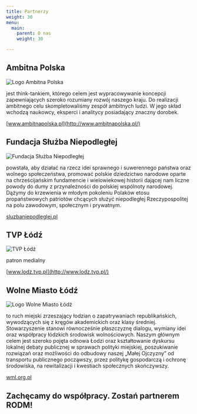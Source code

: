 ```yaml
---
title: Partnerzy
weight: 30
menu:
  main:
    parent: O nas
    weight: 30

---
```

## Ambitna Polska

![Logo Ambitna Polska](https://res.cloudinary.com/inspro/image/upload/v1552864975/rodm/ambitna-polska.png)

jest think-tankiem, którego celem jest wypracowywanie koncepcji zapewniających szeroko rozumiany rozwój naszego kraju. Do realizacji ambitnego celu skompletowaliśmy zespół ambitnych ludzi. W jego skład wchodzą naukowcy, eksperci i analitycy posiadający znaczny dorobek.

[www.ambitnapolska.pl](http://www.ambitnapolska.pl/)

## Fundacja Służba Niepodległej

![Fundacja Służba Niepodległej](https://res.cloudinary.com/inspro/image/upload/v1552864975/rodm/fundacja-sluzba-niepodleglej.png)

powstała, aby działać na rzecz idei sprawnego i suwerennego państwa oraz wolnego społeczeństwa, promować polskie dziedzictwo narodowe oparte na chrześcijańskim fundamencie i wielowiekowej historii dającej nam liczne powody do dumy z przynależności do polskiej wspólnoty narodowej. Dążymy do krzewienia w młodym pokoleniu Polaków etosu propaństwowych patriotów chcących służyć niepodległej Rzeczypospolitej na polu zawodowym, społecznym i prywatnym.

[sluzbaniepodleglej.pl](http://sluzbaniepodleglej.pl/)

## TVP Łódź

![TVP Łódź](https://res.cloudinary.com/inspro/image/upload/v1553173070/rodm/tvp-lodz.png)

patron medialny

[www.lodz.tvp.pl](http://www.lodz.tvp.pl/)

## Wolne Miasto Łódź

![Logo Wolne Miasto Łódź](https://res.cloudinary.com/inspro/image/upload/v1552864975/rodm/wolne-miasto-lodz.png)

to ruch miejski zrzeszający łodzian o zapatrywaniach republikańskich, wywodzących się z kręgów akademickich oraz klasy średniej. Stowarzyszenie stanowi równocześnie płaszczyznę dialogu, wymiany idei oraz współpracy łódzkich środowisk wolnościowych. Naszym głównym celem jest szeroko pojęta odnowa Łodzi oraz kształtowanie dyskursu lokalnej debaty publicznej w sprawach polityki miejskiej, poszukiwanie rozwiązań oraz możliwości do odbudowy naszej „Małej Ojczyzny” od transportu publicznego począwszy, przez politykę gospodarczą i ochronę środowiska, na rewitalizacji i kwestiach społecznych skończywszy.

[wml.org.pl](http://wml.org.pl/)

## Zachęcamy do współpracy. Zostań partnerem RODM!